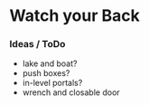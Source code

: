 # Watch your Back

### Ideas / ToDo
- lake and boat?
- push boxes?
- in-level portals?
- wrench and closable door